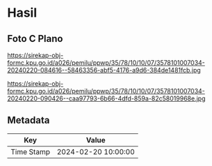 # Hasil

## Foto C Plano

https://sirekap-obj-formc.kpu.go.id/a026/pemilu/ppwp/35/78/10/10/07/3578101007034-20240220-084616--58463356-abf5-4176-a9d6-384de1481fcb.jpg

https://sirekap-obj-formc.kpu.go.id/a026/pemilu/ppwp/35/78/10/10/07/3578101007034-20240220-090426--caa97793-6b66-4dfd-859a-82c58019968e.jpg


## Metadata

| Key        | Value               |
| ---------- | ------------------- |
| Time Stamp | 2024-02-20 10:00:00 |



